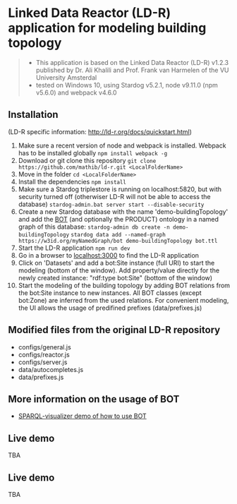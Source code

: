 # Linked Data Reactor (LD-R) application for modeling building topology
> * This application is based on the Linked Data Reactor (LD-R) v1.2.3 published by Dr. Ali Khalili and Prof. Frank van Harmelen of the VU University Amsterdal
> * tested on Windows 10, using Stardog v5.2.1, node v9.11.0 (npm v5.6.0) and webpack v4.6.0

## Installation
(LD-R specific information: http://ld-r.org/docs/quickstart.html)
1) Make sure a recent version of node and webpack is installed. Webpack has to be installed globally
`npm install webpack -g`
2) Download or git clone this repository
`git clone https://github.com/mathib/ld-r.git <LocalFolderName>`
3) Move in the folder
`cd <LocalFolderName>`
4) Install the dependencies
`npm install`
5) Make sure a Stardog triplestore is running on localhost:5820, but with security turned off (otherwiser LD-R will not be able to access the database)
`stardog-admin.bat server start --disable-security`
6) Create a new Stardog database with the name 'demo-buildingTopology' and add the [BOT](https://raw.githubusercontent.com/w3c-lbd-cg/bot/master/bot.ttl) (and optionally the PRODUCT) ontology in a named graph of this database: 
`stardog-admin db create -n demo-buildingTopology`
`stardog data add --named-graph https://w3id.org/myNamedGraph/bot demo-buildingTopology bot.ttl`
7) Start the LD-R application
`npm run dev`
8) Go in a browser to [localhost:3000](localhost:3000) to find the LD-R application
9) Click on 'Datasets' and add a bot:Site instance (full URI) to start the modeling (bottom of the window). Add property/value directly for the newly created instance: "rdf:type bot:Site" (bottom of the window)
10) Start the modeling of the building topology by adding BOT relations from the bot:Site instance to new instances. All BOT classes (except bot:Zone) are inferred from the used relations. For convenient modeling, the UI allows the usage of predifined prefixes (data/prefixes.js)

## Modified files from the original LD-R repository
* configs/general.js
* configs/reactor.js
* configs/server.js
* data/autocompletes.js
* data/prefixes.js

## More information on the usage of BOT
* [SPARQL-visualizer demo of how to use BOT](https://w3c-lbd-cg.github.io/bot/?tab=0)

## Live demo
TBA

## Live demo
TBA
